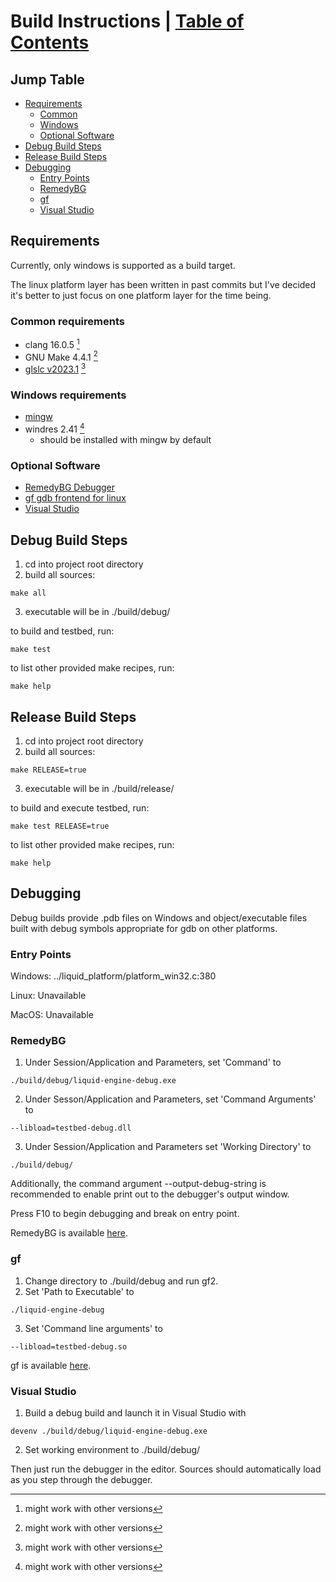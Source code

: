 <!--
 * Description:  Build instructions
 * Author:       Alicia Amarilla (smushyaa@gmail.com)
 * File Created: September 27, 2023
-->

# Build Instructions | [Table of Contents](./readme.md)

## Jump Table
- [Requirements](#requirements)
    - [Common](#common-requirements)
    - [Windows](#windows-requirements)
    - [Optional Software](#optional-software)
- [Debug Build Steps](#debug-build-steps)
- [Release Build Steps](#release-build-steps)
- [Debugging](#debugging)
    - [Entry Points](#entry-points)
    - [RemedyBG](#remedybg)
    - [gf](#gf)
    - [Visual Studio](#visual-studio)

## Requirements
Currently, only windows is supported as a build target.

The linux platform layer has been written in past commits but
I've decided it's better to just focus on one platform layer for the time being.

### Common requirements
- clang 16.0.5 [^1]
- GNU Make 4.4.1 [^1]
- [glslc v2023.1](https://github.com/google/shaderc/blob/main/downloads.md) [^1]
### Windows requirements
- [mingw](https://www.mingw-w64.org/)
- windres 2.41 [^1]
    - should be installed with mingw by default
### Optional Software
- [RemedyBG Debugger](https://remedybg.itch.io/remedybg)
- [gf gdb frontend for linux](https://github.com/nakst/gf)
- [Visual Studio](https://visualstudio.microsoft.com/)

[^1]: might work with other versions

## Debug Build Steps

1) cd into project root directory
2) build all sources:
``` console
make all
```
3) executable will be in ./build/debug/

to build and testbed, run:
``` console
make test
```

to list other provided make recipes, run:
``` console
make help
```

## Release Build Steps

1) cd into project root directory
2) build all sources:
```console
make RELEASE=true
```
3) executable will be in ./build/release/

to build and execute testbed, run:
```console
make test RELEASE=true
```

to list other provided make recipes, run:
```console
make help
```

## Debugging
Debug builds provide .pdb files on Windows
and object/executable files built with debug symbols
appropriate for gdb on other platforms.

### Entry Points
Windows: ../liquid_platform/platform_win32.c:380

Linux: Unavailable

MacOS: Unavailable

### RemedyBG
1) Under Session/Application and Parameters, set 'Command' to
```
./build/debug/liquid-engine-debug.exe
```
2) Under Sesson/Application and Parameters, set 'Command Arguments' to
```
--libload=testbed-debug.dll
```
3) Under Session/Application and Parameters set 'Working Directory' to
```
./build/debug/
```

Additionally, the command argument
--output-debug-string is recommended to enable print out to the
debugger's output window.

Press F10 to begin debugging and break on entry point.

RemedyBG is available [here](https://remedybg.itch.io/remedybg).

### gf
1) Change directory to ./build/debug and run gf2.
2) Set 'Path to Executable' to
```
./liquid-engine-debug
```
3) Set 'Command line arguments' to
```
--libload=testbed-debug.so
```

gf is available [here](https://github.com/nakst/gf).

### Visual Studio
1) Build a debug build and launch it in Visual Studio with
```console
devenv ./build/debug/liquid-engine-debug.exe
```
2) Set working environment to ./build/debug/

Then just run the debugger in the editor.
Sources should automatically load as you step through the debugger.

